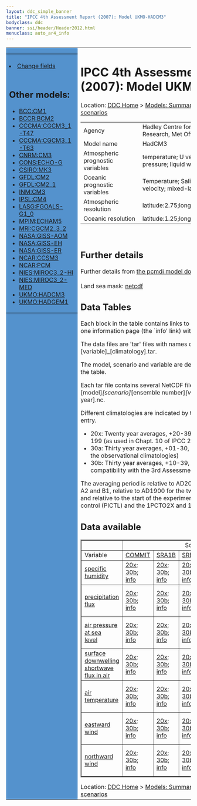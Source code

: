 ```yaml
---
layout: ddc_simple_banner
title: "IPCC 4th Assessment Report (2007): Model UKMO-HADCM3"
bodyclass: ddc
banner: ssi/header/Header2012.html
menuclass: auto_ar4_info
---
```



<table width="100%" border="0" cellspacing="0" cellpadding="0" style="border-collapse: collapse;">
<tr style="margin:0;padding:0;border:0;">
<td style="margin:0;padding:0;border:0;height:1pt;width:150pt;background:#5492CD;" valign="top" >

<div id="lh-col2" class="auto_ar4_info">
<table class="menumain" bgcolor="#5492CD" cellspacing="0" width="100%" border="0">
<tr><td>

<br/>
<li><a href="model-UKMO-HADCM3-change.html">Change fields</a></li><br/>

<h2> Other models:</h2>
<ul>
<li><a href="model-BCC-CM1.html">BCC:CM1</a></li>
<li><a href="model-BCCR-BCM2.html">BCCR:BCM2</a></li>
<li><a href="model-CCCMA-CGCM3_1-T47.html">CCCMA:CGCM3_1-T47</a></li>
<li><a href="model-CCCMA-CGCM3_1-T63.html">CCCMA:CGCM3_1-T63</a></li>
<li><a href="model-CNRM-CM3.html">CNRM:CM3</a></li>
<li><a href="model-CONS-ECHO-G.html">CONS:ECHO-G</a></li>
<li><a href="model-CSIRO-MK3.html">CSIRO:MK3</a></li>
<li><a href="model-GFDL-CM2.html">GFDL:CM2</a></li>
<li><a href="model-GFDL-CM2_1.html">GFDL:CM2_1</a></li>
<li><a href="model-INM-CM3.html">INM:CM3</a></li>
<li><a href="model-IPSL-CM4.html">IPSL:CM4</a></li>
<li><a href="model-LASG-FGOALS-G1_0.html">LASG:FGOALS-G1_0</a></li>
<li><a href="model-MPIM-ECHAM5.html">MPIM:ECHAM5</a></li>
<li><a href="model-MRI-CGCM2_3_2.html">MRI:CGCM2_3_2</a></li>
<li><a href="model-NASA-GISS-AOM.html">NASA:GISS-AOM</a></li>
<li><a href="model-NASA-GISS-EH.html">NASA:GISS-EH</a></li>
<li><a href="model-NASA-GISS-ER.html">NASA:GISS-ER</a></li>
<li><a href="model-NCAR-CCSM3.html">NCAR:CCSM3</a></li>
<li><a href="model-NCAR-PCM.html">NCAR:PCM</a></li>
<li><a href="model-NIES-MIROC3_2-HI.html">NIES:MIROC3_2-HI</a></li>
<li><a href="model-NIES-MIROC3_2-MED.html">NIES:MIROC3_2-MED</a></li>
<li><a href="model-UKMO-HADCM3.html">UKMO:HADCM3</a></li>
<li><a href="model-UKMO-HADGEM1.html">UKMO:HADGEM1</a></li>
</ul>

</td></tr> 
<!--#include virtual="/ssi12/logos/badc.html" -->
</table>
</div>
</td>
<td><h1>IPCC 4th Assessment Report (2007): Model UKMO-HADCM3</h1>

<!-- Breadcrumb1 -->
<div id="breadcrumb1" align="left">
Location: <a href="/index.html">DDC Home</a> > <a href="/sim/gcm_clim/">Models: Summary Data</a>
> <a href="/sim/gcm_clim/SRES_AR4/index.html">AR4 (2007): SRES scenarios</a>
</div>
<!-- End of Breadcrumb1 --><table class="meta-data-table">
<tr>
     <td class="meta-table-col1">Agency</td><td> Hadley Centre for Climate Prediction and Research, Met Office, United Kingdom</td>
</tr>
<tr>
     <td class="meta-table-col1">Model name</td><td> HadCM3</td>
</tr>
<tr>
     <td class="meta-table-col1">Atmospheric prognostic variables</td><td> temperature; U velocity; V velocity;  surface pressure;  liquid water content;  liquid water;</td>
</tr>
<tr>
     <td class="meta-table-col1">Oceanic prognostic variables</td><td> Temperature; Salinity; U; V; baroclinic velocity; mixed-layer depth;</td>
</tr>
<tr>
     <td class="meta-table-col1">Atmospheric resolution</td><td> latitude:2.75;longitude:3.75</td>
</tr>
<tr>
     <td class="meta-table-col1">Oceanic resolution</td><td> latitude:1.25;longitude:1.25</td>
</tr>
</table>
<br/>
<h2>Further details</h2>
    Further details from <a href="http://www-pcmdi.llnl.gov/ipcc/model_documentation/ipcc_model_documentation.php">
          the pcmdi model documentation page</a>
<br/>
<br/>Land sea mask: <a href="/cgi-bin/downl/ar4_nc/sftlf/HADCM3_sftlf.nc">netcdf</a><br/>
<h2> Data Tables</h2>

Each block in the table contains links to one or more data files and
to one information page (the `info' link) with further information.
<p/>

The data files are 'tar' files with names of the form
[model]_[scenario]_[variable]_[climatology].tar.
<p/>

The model, scenario and variable are determined by the position in
the table.
<p/>

Each tar file contains several NetCDF files with names of the form:
[model]_[scenario]_[ensemble number]_[variable]_[start-year]-[end-year].nc.
<p/>

Different climatologies are indicated by the links within each table entry.
<ul>
<li>20x: Twenty year averages, +20-39, +46-65, +80-99, +180-199 (as used in Chapt. 10 of IPCC 2007)</li>
<li>30a: Thirty year averages, +01-30, +31-60, +61-90 (as used in the observational climatologies)</li>
<li>30b: Thirty year averages, +10-39, +40-69, +70-99 (for compatibility with the 3rd Assessment Report)</li>
</ul>
The averaging period is relative to AD2000 for SRES scenarios A1B, A2 and B1,
relative to AD1900 for the twentieth century run (20C3M) and relative to the
start of the experiment for the pre-industrial control (PICTL) and the
1PCTO2X and 1PCTO4X runs.
<p/>

<h2>Data available</h2>

<table class="data-table"  border="2">
<tr><td></td>
<td colspan="6" align="center">Scenario</td>
</tr>
<tr><td>Variable</td>
      <td><a href="scenario-COMMIT.html">COMMIT</a></td>
      <td><a href="scenario-SRA1B.html">SRA1B</a></td>
      <td><a href="scenario-SRB1.html">SRB1</a></td>
      <td><a href="scenario-20C3M.html">20C3M</a></td>
      <td><a href="scenario-PICTL.html">PICTL</a></td>
      <td><a href="scenario-SRA2.html">SRA2</a></td>
</tr>
<tr><td class="data-table-col1"><a href="var-specific_humidity.html">specific humidity</a></td>
      <td class="data-table-item">
      <a href="/cgi-bin/downl/ar4_nc/huss/HADCM3_COMMIT_huss_c20x.tar">20x</a>;
      <a href="/cgi-bin/downl/ar4_nc/huss/HADCM3_COMMIT_huss_c30b.tar">30b</a>;
      <a href="/ar4/info/UKMO-HADCM3_COMMIT_huss.html">info</a></td>
      <td class="data-table-item">
      <a href="/cgi-bin/downl/ar4_nc/huss/HADCM3_SRA1B_huss_c20x.tar">20x</a>;
      <a href="/cgi-bin/downl/ar4_nc/huss/HADCM3_SRA1B_huss_c30b.tar">30b</a>;
      <a href="/ar4/info/UKMO-HADCM3_SRA1B_huss.html">info</a></td>
      <td class="data-table-item">
      <a href="/cgi-bin/downl/ar4_nc/huss/HADCM3_SRB1_huss_c20x.tar">20x</a>;
      <a href="/cgi-bin/downl/ar4_nc/huss/HADCM3_SRB1_huss_c30b.tar">30b</a>;
      <a href="/ar4/info/UKMO-HADCM3_SRB1_huss.html">info</a></td>
      <td class="data-table-empty">--</td>
      <td class="data-table-empty">--</td>
      <td class="data-table-empty">--</td>
</tr>
<tr><td class="data-table-col1"><a href="var-precipitation_flux.html">precipitation flux</a></td>
      <td class="data-table-item">
      <a href="/cgi-bin/downl/ar4_nc/pr/HADCM3_COMMIT_pr_c20x.tar">20x</a>;
      <a href="/cgi-bin/downl/ar4_nc/pr/HADCM3_COMMIT_pr_c30b.tar">30b</a>;
      <a href="/ar4/info/UKMO-HADCM3_COMMIT_pr.html">info</a></td>
      <td class="data-table-item">
      <a href="/cgi-bin/downl/ar4_nc/pr/HADCM3_SRA1B_pr_c20x.tar">20x</a>;
      <a href="/cgi-bin/downl/ar4_nc/pr/HADCM3_SRA1B_pr_c30b.tar">30b</a>;
      <a href="/ar4/info/UKMO-HADCM3_SRA1B_pr.html">info</a></td>
      <td class="data-table-item">
      <a href="/cgi-bin/downl/ar4_nc/pr/HADCM3_SRB1_pr_c20x.tar">20x</a>;
      <a href="/cgi-bin/downl/ar4_nc/pr/HADCM3_SRB1_pr_c30b.tar">30b</a>;
      <a href="/ar4/info/UKMO-HADCM3_SRB1_pr.html">info</a></td>
      <td class="data-table-item">
      <a href="/cgi-bin/downl/ar4_nc/pr/HADCM3_20C3M_pr_c30a.tar">30a</a>;
      <a href="/ar4/info/UKMO-HADCM3_20C3M_pr.html">info</a></td>
      <td class="data-table-item">
      <a href="/cgi-bin/downl/ar4_nc/pr/HADCM3_PICTL_pr_oc20x.tar">20x</a>;
      <a href="/cgi-bin/downl/ar4_nc/pr/HADCM3_PICTL_pr_oc30a.tar">30a</a>;
      <a href="/cgi-bin/downl/ar4_nc/pr/HADCM3_PICTL_pr_oc30b.tar">30b</a>;
      <a href="/ar4/info/UKMO-HADCM3_PICTL_pr.html">info</a></td>
      <td class="data-table-item">
      <a href="/cgi-bin/downl/ar4_nc/pr/HADCM3_SRA2_pr_c20x.tar">20x</a>;
      <a href="/cgi-bin/downl/ar4_nc/pr/HADCM3_SRA2_pr_c30b.tar">30b</a>;
      <a href="/ar4/info/UKMO-HADCM3_SRA2_pr.html">info</a></td>
</tr>
<tr><td class="data-table-col1"><a href="var-air_pressure_at_sea_level.html">air pressure at sea<br/> level</a></td>
      <td class="data-table-item">
      <a href="/cgi-bin/downl/ar4_nc/psl/HADCM3_COMMIT_psl_c20x.tar">20x</a>;
      <a href="/cgi-bin/downl/ar4_nc/psl/HADCM3_COMMIT_psl_c30b.tar">30b</a>;
      <a href="/ar4/info/UKMO-HADCM3_COMMIT_psl.html">info</a></td>
      <td class="data-table-item">
      <a href="/cgi-bin/downl/ar4_nc/psl/HADCM3_SRA1B_psl_c20x.tar">20x</a>;
      <a href="/cgi-bin/downl/ar4_nc/psl/HADCM3_SRA1B_psl_c30b.tar">30b</a>;
      <a href="/ar4/info/UKMO-HADCM3_SRA1B_psl.html">info</a></td>
      <td class="data-table-item">
      <a href="/cgi-bin/downl/ar4_nc/psl/HADCM3_SRB1_psl_c20x.tar">20x</a>;
      <a href="/cgi-bin/downl/ar4_nc/psl/HADCM3_SRB1_psl_c30b.tar">30b</a>;
      <a href="/ar4/info/UKMO-HADCM3_SRB1_psl.html">info</a></td>
      <td class="data-table-item">
      <a href="/cgi-bin/downl/ar4_nc/psl/HADCM3_20C3M_psl_c30a.tar">30a</a>;
      <a href="/ar4/info/UKMO-HADCM3_20C3M_psl.html">info</a></td>
      <td class="data-table-item">
      <a href="/cgi-bin/downl/ar4_nc/psl/HADCM3_PICTL_psl_oc20x.tar">20x</a>;
      <a href="/cgi-bin/downl/ar4_nc/psl/HADCM3_PICTL_psl_oc30a.tar">30a</a>;
      <a href="/cgi-bin/downl/ar4_nc/psl/HADCM3_PICTL_psl_oc30b.tar">30b</a>;
      <a href="/ar4/info/UKMO-HADCM3_PICTL_psl.html">info</a></td>
      <td class="data-table-item">
      <a href="/cgi-bin/downl/ar4_nc/psl/HADCM3_SRA2_psl_c20x.tar">20x</a>;
      <a href="/cgi-bin/downl/ar4_nc/psl/HADCM3_SRA2_psl_c30b.tar">30b</a>;
      <a href="/ar4/info/UKMO-HADCM3_SRA2_psl.html">info</a></td>
</tr>
<tr><td class="data-table-col1"><a href="var-surface_downwelling_shortwave_flux_in_air.html">surface downwelling<br/> shortwave flux in air</a></td>
      <td class="data-table-item">
      <a href="/cgi-bin/downl/ar4_nc/rsds/HADCM3_COMMIT_rsds_c20x.tar">20x</a>;
      <a href="/cgi-bin/downl/ar4_nc/rsds/HADCM3_COMMIT_rsds_c30b.tar">30b</a>;
      <a href="/ar4/info/UKMO-HADCM3_COMMIT_rsds.html">info</a></td>
      <td class="data-table-item">
      <a href="/cgi-bin/downl/ar4_nc/rsds/HADCM3_SRA1B_rsds_c20x.tar">20x</a>;
      <a href="/cgi-bin/downl/ar4_nc/rsds/HADCM3_SRA1B_rsds_c30b.tar">30b</a>;
      <a href="/ar4/info/UKMO-HADCM3_SRA1B_rsds.html">info</a></td>
      <td class="data-table-item">
      <a href="/cgi-bin/downl/ar4_nc/rsds/HADCM3_SRB1_rsds_c20x.tar">20x</a>;
      <a href="/cgi-bin/downl/ar4_nc/rsds/HADCM3_SRB1_rsds_c30b.tar">30b</a>;
      <a href="/ar4/info/UKMO-HADCM3_SRB1_rsds.html">info</a></td>
      <td class="data-table-item">
      <a href="/cgi-bin/downl/ar4_nc/rsds/HADCM3_20C3M_rsds_c30a.tar">30a</a>;
      <a href="/ar4/info/UKMO-HADCM3_20C3M_rsds.html">info</a></td>
      <td class="data-table-item">
      <a href="/cgi-bin/downl/ar4_nc/rsds/HADCM3_PICTL_rsds_oc20x.tar">20x</a>;
      <a href="/cgi-bin/downl/ar4_nc/rsds/HADCM3_PICTL_rsds_oc30a.tar">30a</a>;
      <a href="/cgi-bin/downl/ar4_nc/rsds/HADCM3_PICTL_rsds_oc30b.tar">30b</a>;
      <a href="/ar4/info/UKMO-HADCM3_PICTL_rsds.html">info</a></td>
      <td class="data-table-item">
      <a href="/cgi-bin/downl/ar4_nc/rsds/HADCM3_SRA2_rsds_c20x.tar">20x</a>;
      <a href="/cgi-bin/downl/ar4_nc/rsds/HADCM3_SRA2_rsds_c30b.tar">30b</a>;
      <a href="/ar4/info/UKMO-HADCM3_SRA2_rsds.html">info</a></td>
</tr>
<tr><td class="data-table-col1"><a href="var-air_temperature.html">air temperature</a></td>
      <td class="data-table-item">
      <a href="/cgi-bin/downl/ar4_nc/tas/HADCM3_COMMIT_tas_c20x.tar">20x</a>;
      <a href="/cgi-bin/downl/ar4_nc/tas/HADCM3_COMMIT_tas_c30b.tar">30b</a>;
      <a href="/ar4/info/UKMO-HADCM3_COMMIT_tas.html">info</a></td>
      <td class="data-table-item">
      <a href="/cgi-bin/downl/ar4_nc/tas/HADCM3_SRA1B_tas_c20x.tar">20x</a>;
      <a href="/cgi-bin/downl/ar4_nc/tas/HADCM3_SRA1B_tas_c30b.tar">30b</a>;
      <a href="/ar4/info/UKMO-HADCM3_SRA1B_tas.html">info</a></td>
      <td class="data-table-item">
      <a href="/cgi-bin/downl/ar4_nc/tas/HADCM3_SRB1_tas_c20x.tar">20x</a>;
      <a href="/cgi-bin/downl/ar4_nc/tas/HADCM3_SRB1_tas_c30b.tar">30b</a>;
      <a href="/ar4/info/UKMO-HADCM3_SRB1_tas.html">info</a></td>
      <td class="data-table-item">
      <a href="/cgi-bin/downl/ar4_nc/tas/HADCM3_20C3M_tas_c30a.tar">30a</a>;
      <a href="/ar4/info/UKMO-HADCM3_20C3M_tas.html">info</a></td>
      <td class="data-table-item">
      <a href="/cgi-bin/downl/ar4_nc/tas/HADCM3_PICTL_tas_oc20x.tar">20x</a>;
      <a href="/cgi-bin/downl/ar4_nc/tas/HADCM3_PICTL_tas_oc30a.tar">30a</a>;
      <a href="/cgi-bin/downl/ar4_nc/tas/HADCM3_PICTL_tas_oc30b.tar">30b</a>;
      <a href="/ar4/info/UKMO-HADCM3_PICTL_tas.html">info</a></td>
      <td class="data-table-item">
      <a href="/cgi-bin/downl/ar4_nc/tas/HADCM3_SRA2_tas_c20x.tar">20x</a>;
      <a href="/cgi-bin/downl/ar4_nc/tas/HADCM3_SRA2_tas_c30b.tar">30b</a>;
      <a href="/ar4/info/UKMO-HADCM3_SRA2_tas.html">info</a></td>
</tr>
<tr><td class="data-table-col1"><a href="var-eastward_wind.html">eastward wind</a></td>
      <td class="data-table-item">
      <a href="/cgi-bin/downl/ar4_nc/uas/HADCM3_COMMIT_uas_c20x.tar">20x</a>;
      <a href="/cgi-bin/downl/ar4_nc/uas/HADCM3_COMMIT_uas_c30b.tar">30b</a>;
      <a href="/ar4/info/UKMO-HADCM3_COMMIT_uas.html">info</a></td>
      <td class="data-table-item">
      <a href="/cgi-bin/downl/ar4_nc/uas/HADCM3_SRA1B_uas_c20x.tar">20x</a>;
      <a href="/cgi-bin/downl/ar4_nc/uas/HADCM3_SRA1B_uas_c30b.tar">30b</a>;
      <a href="/ar4/info/UKMO-HADCM3_SRA1B_uas.html">info</a></td>
      <td class="data-table-item">
      <a href="/cgi-bin/downl/ar4_nc/uas/HADCM3_SRB1_uas_c20x.tar">20x</a>;
      <a href="/cgi-bin/downl/ar4_nc/uas/HADCM3_SRB1_uas_c30b.tar">30b</a>;
      <a href="/ar4/info/UKMO-HADCM3_SRB1_uas.html">info</a></td>
      <td class="data-table-item">
      <a href="/cgi-bin/downl/ar4_nc/uas/HADCM3_20C3M_uas_c30a.tar">30a</a>;
      <a href="/ar4/info/UKMO-HADCM3_20C3M_uas.html">info</a></td>
      <td class="data-table-item">
      <a href="/cgi-bin/downl/ar4_nc/uas/HADCM3_PICTL_uas_oc20x.tar">20x</a>;
      <a href="/cgi-bin/downl/ar4_nc/uas/HADCM3_PICTL_uas_oc30a.tar">30a</a>;
      <a href="/cgi-bin/downl/ar4_nc/uas/HADCM3_PICTL_uas_oc30b.tar">30b</a>;
      <a href="/ar4/info/UKMO-HADCM3_PICTL_uas.html">info</a></td>
      <td class="data-table-item">
      <a href="/cgi-bin/downl/ar4_nc/uas/HADCM3_SRA2_uas_c20x.tar">20x</a>;
      <a href="/cgi-bin/downl/ar4_nc/uas/HADCM3_SRA2_uas_c30b.tar">30b</a>;
      <a href="/ar4/info/UKMO-HADCM3_SRA2_uas.html">info</a></td>
</tr>
<tr><td class="data-table-col1"><a href="var-northward_wind.html">northward wind</a></td>
      <td class="data-table-item">
      <a href="/cgi-bin/downl/ar4_nc/vas/HADCM3_COMMIT_vas_c20x.tar">20x</a>;
      <a href="/cgi-bin/downl/ar4_nc/vas/HADCM3_COMMIT_vas_c30b.tar">30b</a>;
      <a href="/ar4/info/UKMO-HADCM3_COMMIT_vas.html">info</a></td>
      <td class="data-table-item">
      <a href="/cgi-bin/downl/ar4_nc/vas/HADCM3_SRA1B_vas_c20x.tar">20x</a>;
      <a href="/cgi-bin/downl/ar4_nc/vas/HADCM3_SRA1B_vas_c30b.tar">30b</a>;
      <a href="/ar4/info/UKMO-HADCM3_SRA1B_vas.html">info</a></td>
      <td class="data-table-item">
      <a href="/cgi-bin/downl/ar4_nc/vas/HADCM3_SRB1_vas_c20x.tar">20x</a>;
      <a href="/cgi-bin/downl/ar4_nc/vas/HADCM3_SRB1_vas_c30b.tar">30b</a>;
      <a href="/ar4/info/UKMO-HADCM3_SRB1_vas.html">info</a></td>
      <td class="data-table-item">
      <a href="/cgi-bin/downl/ar4_nc/vas/HADCM3_20C3M_vas_c30a.tar">30a</a>;
      <a href="/ar4/info/UKMO-HADCM3_20C3M_vas.html">info</a></td>
      <td class="data-table-item">
      <a href="/cgi-bin/downl/ar4_nc/vas/HADCM3_PICTL_vas_oc20x.tar">20x</a>;
      <a href="/cgi-bin/downl/ar4_nc/vas/HADCM3_PICTL_vas_oc30a.tar">30a</a>;
      <a href="/cgi-bin/downl/ar4_nc/vas/HADCM3_PICTL_vas_oc30b.tar">30b</a>;
      <a href="/ar4/info/UKMO-HADCM3_PICTL_vas.html">info</a></td>
      <td class="data-table-item">
      <a href="/cgi-bin/downl/ar4_nc/vas/HADCM3_SRA2_vas_c20x.tar">20x</a>;
      <a href="/cgi-bin/downl/ar4_nc/vas/HADCM3_SRA2_vas_c30b.tar">30b</a>;
      <a href="/ar4/info/UKMO-HADCM3_SRA2_vas.html">info</a></td>
</tr>
</table>
</div>
<!-- Breadcrumb2 -->
<div id="breadcrumb2" align="left">
Location: <a href="/index.html">DDC Home</a> > <a href="/sim/gcm_clim/">Models: Summary Data</a>
> <a href="/sim/gcm_clim/SRES_AR4/index.html">AR4 (2007): SRES scenarios</a>
</div>
<!-- End of Breadcrumb2 --></td></tr></table>
